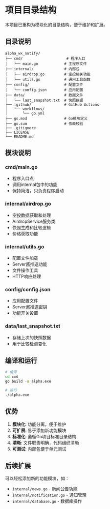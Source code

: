 # 项目目录结构

本项目已重构为模块化的目录结构，便于维护和扩展。

## 目录说明

```
alpha_wx_notify/
├── cmd/                    # 程序入口
│   └── main.go            # 主程序文件
├── internal/              # 内部包
│   ├── airdrop.go         # 空投相关功能
│   └── utils.go           # 通用工具函数
├── config/                # 配置文件
│   └── config.json        # 应用配置
├── data/                  # 数据文件
│   └── last_snapshot.txt  # 快照数据
├── .github/               # GitHub Actions
│   └── workflows/
│       └── go.yml
├── go.mod                 # Go模块定义
├── go.sum                 # 依赖校验
├── .gitignore
├── LICENSE
└── README.md
```

## 模块说明

### cmd/main.go
- 程序入口点
- 调用internal包中的功能
- 保持简洁，只负责程序启动

### internal/airdrop.go
- 空投数据获取和处理
- AirdropService服务类
- 快照生成和比较逻辑
- 价格获取功能

### internal/utils.go
- 配置文件加载
- Server酱推送功能
- 文件操作工具
- HTTP响应处理

### config/config.json
- 应用配置文件
- Server酱推送密钥
- 功能开关设置

### data/last_snapshot.txt
- 存储上次的快照数据
- 用于比较检测变化

## 编译和运行

```bash
# 编译
cd cmd
go build -o alpha.exe

# 运行
./alpha.exe
```

## 优势

1. **模块化**: 功能分离，便于维护
2. **可扩展**: 易于添加新功能模块
3. **标准化**: 遵循Go项目标准目录结构
4. **清晰**: 文件职责明确，代码组织清晰
5. **可测试**: 内部包便于单元测试

## 后续扩展

可以轻松添加新的功能模块，如：
- `internal/news.go` - 新闻公告功能
- `internal/notification.go` - 通知管理
- `internal/database.go` - 数据库操作
